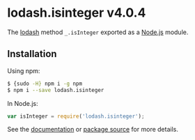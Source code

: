 # lodash.isinteger v4.0.4
The [lodash](https://lodash.com/) method `_.isInteger` exported as a [Node.js](https://nodejs.org/) module.
## Installation
Using npm:
```bash
$ {sudo -H} npm i -g npm
$ npm i --save lodash.isinteger
```
In Node.js:
```js
var isInteger = require('lodash.isinteger');
```
See the [documentation](https://lodash.com/docs#isInteger) or [package source](https://github.com/lodash/lodash/blob/4.0.4-npm-packages/lodash.isinteger) for more details.
